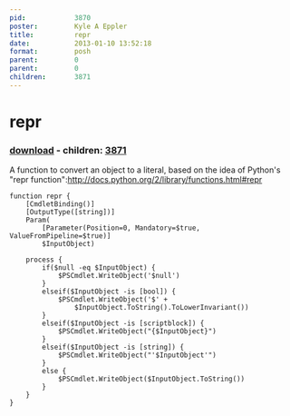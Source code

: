 ```yaml
---
pid:            3870
poster:         Kyle A Eppler
title:          repr
date:           2013-01-10 13:52:18
format:         posh
parent:         0
parent:         0
children:       3871
---
```


# repr

### [download](3870.ps1) - children: [3871](3871.md)

A function to convert an object to a literal, based on the idea of Python's "repr function":http://docs.python.org/2/library/functions.html#repr

```posh
function repr {
    [CmdletBinding()]
    [OutputType([string])]
    Param(
        [Parameter(Position=0, Mandatory=$true, ValueFromPipeline=$true)]
        $InputObject)

    process {
        if($null -eq $InputObject) {
            $PSCmdlet.WriteObject('$null')
        }
        elseif($InputObject -is [bool]) {
            $PSCmdlet.WriteObject('$' +
                $InputObject.ToString().ToLowerInvariant())
        }
        elseif($InputObject -is [scriptblock]) {
            $PSCmdlet.WriteObject("{$InputObject}")
        }
        elseif($InputObject -is [string]) {
            $PSCmdlet.WriteObject("'$InputObject'")
        }
        else {
            $PSCmdlet.WriteObject($InputObject.ToString())
        }
    }
}
```
